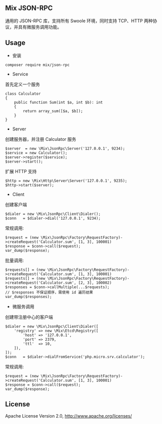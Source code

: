 ## Mix JSON-RPC

通用的 JSON-RPC 库，支持所有 Swoole 环境，同时支持 TCP、HTTP 两种协议，并具有微服务调用功能。

## Usage

- 安装

```
composer require mix/json-rpc
```

- Service

首先定义一个服务

```
class Calculator
{
    public function Sum(int $a, int $b): int
    {
        return array_sum([$a, $b]);
    }
}
```

- Server

创建服务器，并注册 Calculator 服务

```
$server  = new \Mix\JsonRpc\Server('127.0.0.1', 9234);
$service = new Calculator();
$server->register($service);
$server->start();
```

扩展 HTTP 支持

```
$http = new \Mix\Http\Server\Server('127.0.0.1', 9235);
$http->start($server);
```

- Client

创建客户端

```
$dialer = new \Mix\JsonRpc\Client\Dialer();
$conn   = $dialer->dial('127.0.0.1', 9234);
```

常规调用:

```
$request = (new \Mix\JsonRpc\Factory\RequestFactory)->createRequest('Calculator.sum', [1, 3], 100001)
$response = $conn->call($request);
var_dump($response);
```

批量调用:

```
$requests[] = (new \Mix\JsonRpc\Factory\RequestFactory)->createRequest('Calculator.sum', [1, 3], 100001)
$requests[] = (new \Mix\JsonRpc\Factory\RequestFactory)->createRequest('Calculator.sum', [2, 3], 100002)
$responses = $conn->callMultiple(...$requests);
// $responses 不保证顺序，需使用 id 遍历结果
var_dump($responses);
```

- 微服务调用

创建带注册中心的客户端

```
$dialer = new \Mix\JsonRpc\Client\Dialer([
    'registry' => new \Mix\Etcd\Registry([
        'host' => '127.0.0.1',
        'port' => 2379,
        'ttl'  => 10,
    ]),
]);
$conn   = $dialer->dialFromService('php.micro.srv.calculator');
```

常规调用:

```
$request = (new \Mix\JsonRpc\Factory\RequestFactory)->createRequest('Calculator.sum', [1, 3], 100001)
$response = $conn->call($request);
var_dump($response);
```

## License

Apache License Version 2.0, http://www.apache.org/licenses/
